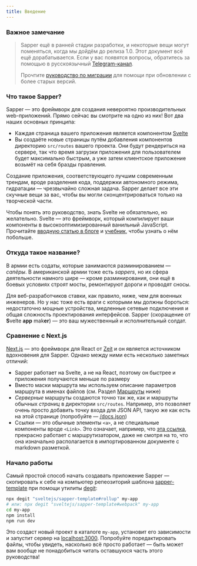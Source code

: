 ```yaml
---
title: Введение
---
```


###  Важное замечание

> Sapper ещё в ранней стадии разработки, и некоторые вещи могут поменяться, когда мы дойдём до релиза 1.0. Этот документ всё ещё дорабатывается. Если у вас появятся вопросы, обратитесь за помощью в русскоязычный [Telegram-канал](https://t.me/sveltejs).
>
> Прочтите [руководство по миграции](migrating) для помощи при обновлении с более старых версий.

### Что такое Sapper?

Sapper — это фреймворк для создания невероятно производительных web-приложений. Прямо сейчас вы смотрите на одно из них! Вот два наших основных принципа:

* Каждая страница вашего приложения является компонентом [Svelte](https://svelte.dev)
* Вы создаёте новые страницы путём добавления компонентов директорию `src/routes` вашего проекта. Они будут рендериться на сервере, так что время загрузки приложения для пользователем будет максимально быстрым, а уже затем клиентское приложение возьмёт на себя бразды правления.

Создание приложения, соответствующего лучшим современным трендам, вроде разделения кода, поддержки автономного режима, гидратации — чрезвычайно сложная задача. Sapper делает все эти скучные вещи за вас, чтобы вы могли сконцентрироваться только на творческой части.

Чтобы понять это руководство, знать Svelte не обязательно, но желательно. Svelte — это фреймворк, который компилирует ваши компоненты в высокооптимизированный ванильный JavaScript. Прочитайте [вводную статью в блоге](https://svelte.dev/blog/svelte-3-rethinking-reactivity) и [учебник](https://svelte.dev/tutorial), чтобы узнать о нём побольше.

### Откуда такое название?

В армии есть содаты, которые занимаются разминированием — *сапёры*. В американской армии тоже есть *sappers*, но их сфера деятельности намного шире — кроме разминирования, они ещё в боевых условиях строят мосты, ремонтируют дороги  и проводят сносы.

Для веб-разработчиков ставки, как правило, ниже, чем для военных инженеров. Но у нас тоже есть враги с которыми мы должны бороться: недостаточно мощные устройства, медленные сетевые подключения и общая сложность проектирования интерфейсов. Sapper (скоращение от <b>S</b>velte <b>app</b> mak<b>er</b>) — это ваш мужественный и исполнительный солдат.

### Сравнение с Next.js

[Next.js](https://github.com/zeit/next.js) — это фреймворк для React от [Zeit](https://zeit.co) и он является источником вдохновения для Sapper. Однако между ними есть несколько заметных отличий:

* Sapper работает на Svelte, а не на React, поэтому он быстрее и приложения получаются меньше по размеру
* Вместо маски маршрута мы используем описание параметров маршрута в именах файлов (см. Раздел [Маршруты](docs#Marshruty) ниже)
* *Серверные* маршруты создаются точно так же, как и маршруты обычных *страниц* в директории `src/routes`. Например, это позволяет очень просто добавить точку входа для JSON API, такую же как есть на этой странице (попробуйте —  [/docs.json](/docs.json))
* Ссылки — это обычные элементы `<a>`, а не специальные компоненты вроде `<Link>`. Это означает, например, что [эта ссылка](/), прекрасно работает с маршрутизатором, даже не смотря на то, что она изначально располагается в импортированном документе с markdown разметкой.

### Начало работы

Самый простой способ начать создавать приложение Sapper — скопировать к себе на компьютер репеозиторий шаблона [sapper-template](https://github.com/sveltejs/sapper-template) при помощи утилиты [degit](https://github.com/Rich-Harris/degit):

```bash
npx degit "sveltejs/sapper-template#rollup" my-app
# или: npx degit "sveltejs/sapper-template#webpack" my-app
cd my-app
npm install
npm run dev
```

Это создаст новый проект в каталоге `my-app`, установит его зависимости и запустит сервер на [localhost:3000](http://localhost:3000). Попробуйте поредактировать файлы, чтобы увидеть, насколько всё просто работает — быть может вам вообще не понадобиться читать оставшуюся часть этого руководства!
